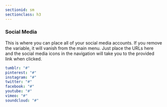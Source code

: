 ```yaml
---
sectionid: sm
sectionclass: h3
---
```

### Social Media

This is where you can place all of your social media accounts. If you remove the variable, it will vanish from the main menu. Just place the URLs here and the social media icons in the navigation will take you to the provided link when clicked.

```yml
tumblr: "#"
pinterest: "#"
instagram: "#"
twitter: "#"
facebook: "#"
youtube: "#"
vimeo: "#"
soundcloud: "#"
```